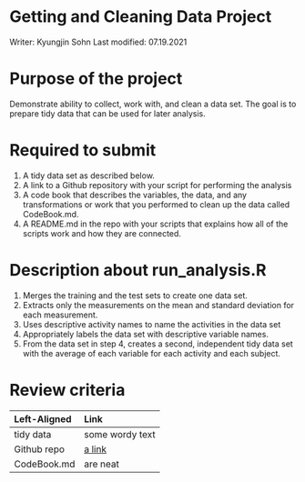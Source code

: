 # Getting and Cleaning Data Project

Writer: Kyungjin Sohn
Last modified: 07.19.2021

# Purpose of the project

Demonstrate ability to collect, work with, and clean a data set. The goal is to prepare tidy data that can be used for later analysis.

# Required to submit

1) A tidy data set as described below.
2) A link to a Github repository with your script for performing the analysis
3) A code book that describes the variables, the data, and any transformations or work that you performed to clean up the data called CodeBook.md.
4) A README.md in the repo with your scripts that explains how all of the scripts work and how they are connected.

# Description about run_analysis.R
1.	Merges the training and the test sets to create one data set.
2.	Extracts only the measurements on the mean and standard deviation for each measurement. 
3.	Uses descriptive activity names to name the activities in the data set
4.	Appropriately labels the data set with descriptive variable names. 
5.	From the data set in step 4, creates a second, independent tidy data set with the average of each variable for each activity and each subject.

# Review criteria
| Left-Aligned  | Link  |
| :------------ |:----------------|
| tidy data     | some wordy text |
| Github repo   | [a link](https://github.com/user/repo/blob/branch/other_file.md)        |
| CodeBook.md   | are neat        |